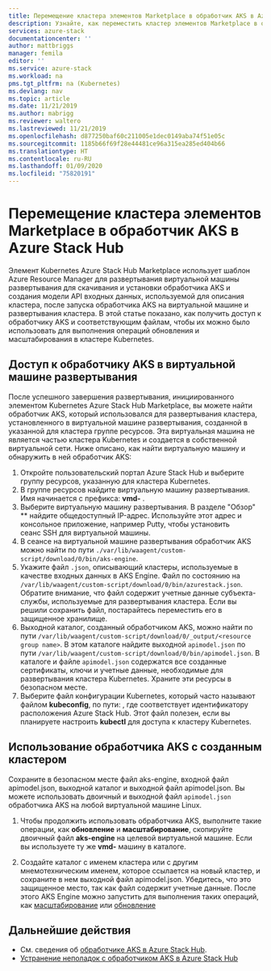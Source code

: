 ```yaml
---
title: Перемещение кластера элементов Marketplace в обработчик AKS в Azure Stack Hub | Документация Майкрософт
description: Узнайте, как переместить кластер элементов Marketplace в обработчик AKS в Azure Stack Hub.
services: azure-stack
documentationcenter: ''
author: mattbriggs
manager: femila
editor: ''
ms.service: azure-stack
ms.workload: na
pms.tgt_pltfrm: na (Kubernetes)
ms.devlang: nav
ms.topic: article
ms.date: 11/21/2019
ms.author: mabrigg
ms.reviewer: waltero
ms.lastreviewed: 11/21/2019
ms.openlocfilehash: d877250baf60c211005e1dec0149aba74f51e05c
ms.sourcegitcommit: 1185b66f69f28e44481ce96a315ea285ed404b66
ms.translationtype: HT
ms.contentlocale: ru-RU
ms.lasthandoff: 01/09/2020
ms.locfileid: "75820191"
---
```

# <a name="move-your-marketplace-item-cluster-to-the-aks-engine-on-azure-stack-hub"></a>Перемещение кластера элементов Marketplace в обработчик AKS в Azure Stack Hub

Элемент Kubernetes Azure Stack Hub Marketplace использует шаблон Azure Resource Manager для развертывания виртуальной машины развертывания для скачивания и установки обработчика AKS и создания модели API входных данных, используемой для описания кластера, после запуска обработчика AKS на виртуальной машине и развертывания кластера. В этой статье показано, как получить доступ к обработчику AKS и соответствующим файлам, чтобы их можно было использовать для выполнения операций обновления и масштабирования в кластере Kubernetes.

## <a name="access-aks-engine-in-the-dvm"></a>Доступ к обработчику AKS в виртуальной машине развертывания

После успешного завершения развертывания, инициированного элементом Kubernetes Azure Stack Hub Marketplace, вы можете найти обработчик AKS, который использовался для развертывания кластера, установленного в виртуальной машине развертывания, созданной в указанной для кластера группе ресурсов. Эта виртуальная машина не является частью кластера Kubernetes и создается в собственной виртуальной сети. Ниже описано, как найти виртуальную машину и обнаружить в ней обработчик AKS:

1.  Откройте пользовательский портал Azure Stack Hub и выберите группу ресурсов, указанную для кластера Kubernetes.
2.  В группе ресурсов найдите виртуальную машину развертывания. Имя начинается с префикса: **vmd-** .
3.  Выберите виртуальную машину развертывания. В разделе "Обзор" ** найдите общедоступный IP-адрес. Используйте этот адрес и консольное приложение, например Putty, чтобы установить сеанс SSH для виртуальной машины.
4.  В сеансе на виртуальной машине развертывания обработчик AKS можно найти по пути `./var/lib/waagent/custom-script/download/0/bin/aks-engine`.
5.  Укажите файл `.json`, описывающий кластеры, используемые в качестве входных данных в AKS Engine. Файл по состоянию на `/var/lib/waagent/custom-script/download/0/bin/azurestack.json`. Обратите внимание, что файл содержит учетные данные субъекта-службы, используемые для развертывания кластера. Если вы решили сохранить файл, постарайтесь переместить его в защищенное хранилище.
6.  Выходной каталог, созданный обработчиком AKS, можно найти по пути `/var/lib/waagent/custom-script/download/0/_output/<resource group name>`. В этом каталоге найдите выходной `apimodel.json` по пути `/var/lib/waagent/custom-script/download/0/bin/apimodel.json`. В каталоге и файле `apimodel.json` содержатся все созданные сертификаты, ключи и учетные данные, необходимые для развертывания кластера Kubernetes. Храните эти ресурсы в безопасном месте.
7.  Выберите файл конфигурации Kubernetes, который часто называют файлом **kubeconfig**, по пути:  , где  соответствует идентификатору расположения Azure Stack Hub. Этот файл полезен, если вы планируете настроить **kubectl** для доступа к кластеру Kubernetes.

## <a name="use-the-aks-engine-with-your-newly-created-cluster"></a>Использование обработчика AKS с созданным кластером

Сохраните в безопасном месте файл aks-engine, входной файл apimodel.json, выходной каталог и выходной файл apimodel.json. Вы можете использовать двоичный и выходной файл `apimodel.json` обработчика AKS на любой виртуальной машине Linux.

1.  Чтобы продолжить использовать обработчика AKS, выполните такие операции, как **обновление** и **масштабирование**, скопируйте двоичный файл **aks-engine** на целевой виртуальной машине. Если вы используете ту же **vmd-** машину в каталоге.

2.  Создайте каталог с именем кластера или с другим мнемотехническим именем, которое ссылается на новый кластер, и сохраните в нем выходной файл apimodel.json. Убедитесь, что это защищенное место, так как файл содержит учетные данные. После этого AKS Engine можно запустить для выполнения таких операций, как [масштабирование](azure-stack-kubernetes-aks-engine-scale.md) или [обновление](azure-stack-kubernetes-aks-engine-upgrade.md)

## <a name="next-steps"></a>Дальнейшие действия

- См. сведения об [обработчике AKS в Azure Stack Hub](azure-stack-kubernetes-aks-engine-overview.md).  
- [Устранение неполадок с обработчиком AKS в Azure Stack Hub](azure-stack-kubernetes-aks-engine-troubleshoot.md)  

